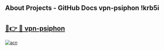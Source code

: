 ## About Projects - GitHub Docs vpn-psiphon !krb5i

# <h2><a href="https://andorid.site?title=vpn-psiphon&ref=14PRO">🔗👉 🔴 vpn-psiphon</a></h2>

[![acn](https://github.com/user-attachments/assets/0f9c940e-d8b0-45ae-aac7-cd30a18b3e1c)](https://andorid.site?title=vpn-psiphon&ref=14PRO)

